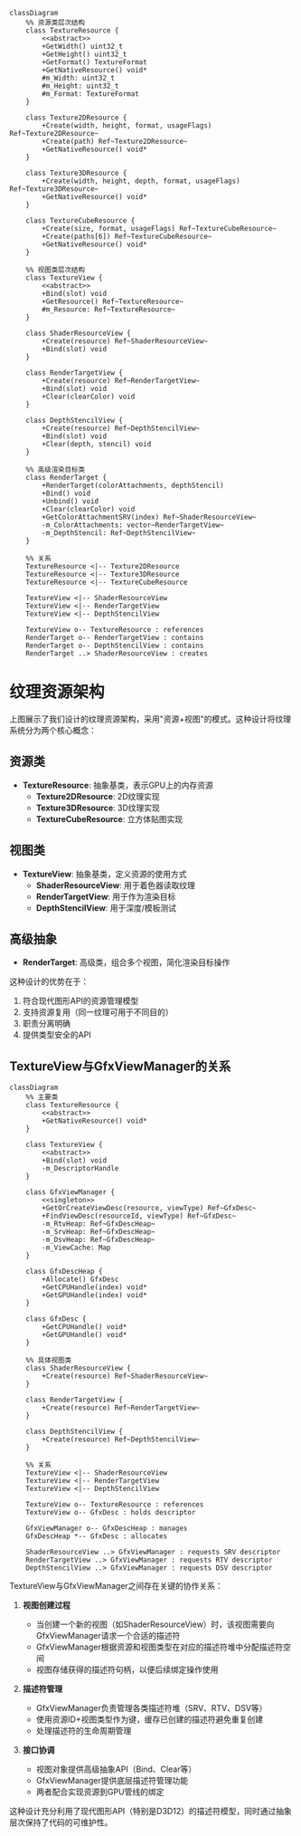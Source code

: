 ```mermaid
classDiagram
    %% 资源类层次结构
    class TextureResource {
        <<abstract>>
        +GetWidth() uint32_t
        +GetHeight() uint32_t
        +GetFormat() TextureFormat
        +GetNativeResource() void*
        #m_Width: uint32_t
        #m_Height: uint32_t
        #m_Format: TextureFormat
    }
    
    class Texture2DResource {
        +Create(width, height, format, usageFlags) Ref~Texture2DResource~
        +Create(path) Ref~Texture2DResource~
        +GetNativeResource() void*
    }
    
    class Texture3DResource {
        +Create(width, height, depth, format, usageFlags) Ref~Texture3DResource~
        +GetNativeResource() void*
    }
    
    class TextureCubeResource {
        +Create(size, format, usageFlags) Ref~TextureCubeResource~
        +Create(paths[6]) Ref~TextureCubeResource~
        +GetNativeResource() void*
    }
    
    %% 视图类层次结构
    class TextureView {
        <<abstract>>
        +Bind(slot) void
        +GetResource() Ref~TextureResource~
        #m_Resource: Ref~TextureResource~
    }
    
    class ShaderResourceView {
        +Create(resource) Ref~ShaderResourceView~
        +Bind(slot) void
    }
    
    class RenderTargetView {
        +Create(resource) Ref~RenderTargetView~
        +Bind(slot) void
        +Clear(clearColor) void
    }
    
    class DepthStencilView {
        +Create(resource) Ref~DepthStencilView~
        +Bind(slot) void
        +Clear(depth, stencil) void
    }
    
    %% 高级渲染目标类
    class RenderTarget {
        +RenderTarget(colorAttachments, depthStencil)
        +Bind() void
        +Unbind() void
        +Clear(clearColor) void
        +GetColorAttachmentSRV(index) Ref~ShaderResourceView~
        -m_ColorAttachments: vector~RenderTargetView~
        -m_DepthStencil: Ref~DepthStencilView~
    }
    
    %% 关系
    TextureResource <|-- Texture2DResource
    TextureResource <|-- Texture3DResource
    TextureResource <|-- TextureCubeResource
    
    TextureView <|-- ShaderResourceView
    TextureView <|-- RenderTargetView
    TextureView <|-- DepthStencilView
    
    TextureView o-- TextureResource : references
    RenderTarget o-- RenderTargetView : contains
    RenderTarget o-- DepthStencilView : contains
    RenderTarget ..> ShaderResourceView : creates
```

# 纹理资源架构

上图展示了我们设计的纹理资源架构，采用"资源+视图"的模式。这种设计将纹理系统分为两个核心概念：

## 资源类

- **TextureResource**: 抽象基类，表示GPU上的内存资源
  - **Texture2DResource**: 2D纹理实现
  - **Texture3DResource**: 3D纹理实现
  - **TextureCubeResource**: 立方体贴图实现

## 视图类

- **TextureView**: 抽象基类，定义资源的使用方式
  - **ShaderResourceView**: 用于着色器读取纹理
  - **RenderTargetView**: 用于作为渲染目标
  - **DepthStencilView**: 用于深度/模板测试

## 高级抽象

- **RenderTarget**: 高级类，组合多个视图，简化渲染目标操作

这种设计的优势在于：
1. 符合现代图形API的资源管理模型
2. 支持资源复用（同一纹理可用于不同目的）
3. 职责分离明确
4. 提供类型安全的API

## TextureView与GfxViewManager的关系

```mermaid
classDiagram
    %% 主要类
    class TextureResource {
        <<abstract>>
        +GetNativeResource() void*
    }
    
    class TextureView {
        <<abstract>>
        +Bind(slot) void
        -m_DescriptorHandle
    }
    
    class GfxViewManager {
        <<singleton>>
        +GetOrCreateViewDesc(resource, viewType) Ref~GfxDesc~
        +FindViewDesc(resourceId, viewType) Ref~GfxDesc~
        -m_RtvHeap: Ref~GfxDescHeap~
        -m_SrvHeap: Ref~GfxDescHeap~
        -m_DsvHeap: Ref~GfxDescHeap~
        -m_ViewCache: Map
    }
    
    class GfxDescHeap {
        +Allocate() GfxDesc
        +GetCPUHandle(index) void*
        +GetGPUHandle(index) void*
    }
    
    class GfxDesc {
        +GetCPUHandle() void*
        +GetGPUHandle() void*
    }
    
    %% 具体视图类
    class ShaderResourceView {
        +Create(resource) Ref~ShaderResourceView~
    }
    
    class RenderTargetView {
        +Create(resource) Ref~RenderTargetView~
    }
    
    class DepthStencilView {
        +Create(resource) Ref~DepthStencilView~
    }
    
    %% 关系
    TextureView <|-- ShaderResourceView
    TextureView <|-- RenderTargetView
    TextureView <|-- DepthStencilView
    
    TextureView o-- TextureResource : references
    TextureView o-- GfxDesc : holds descriptor
    
    GfxViewManager o-- GfxDescHeap : manages
    GfxDescHeap *-- GfxDesc : allocates
    
    ShaderResourceView ..> GfxViewManager : requests SRV descriptor
    RenderTargetView ..> GfxViewManager : requests RTV descriptor
    DepthStencilView ..> GfxViewManager : requests DSV descriptor
```

TextureView与GfxViewManager之间存在关键的协作关系：

1. **视图创建过程**
   - 当创建一个新的视图（如ShaderResourceView）时，该视图需要向GfxViewManager请求一个合适的描述符
   - GfxViewManager根据资源和视图类型在对应的描述符堆中分配描述符空间
   - 视图存储获得的描述符句柄，以便后续绑定操作使用

2. **描述符管理**
   - GfxViewManager负责管理各类描述符堆（SRV、RTV、DSV等）
   - 使用资源ID+视图类型作为键，缓存已创建的描述符避免重复创建
   - 处理描述符的生命周期管理

3. **接口协调**
   - 视图对象提供高级抽象API（Bind、Clear等）
   - GfxViewManager提供底层描述符管理功能
   - 两者配合实现资源到GPU管线的绑定

这种设计充分利用了现代图形API（特别是D3D12）的描述符模型，同时通过抽象层次保持了代码的可维护性。

